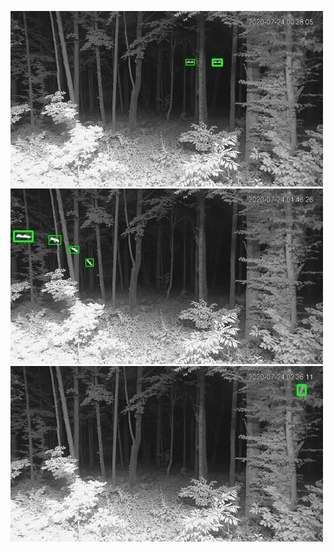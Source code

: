 ![20200724-003017-010022](in/20200724/20200724-003017-010022_0_.jpg)
![20200724-013037-020042](in/20200724/20200724-013037-020042_0_.jpg)
![20200724-020047-023052](in/20200724/20200724-020047-023052_0_.jpg)
